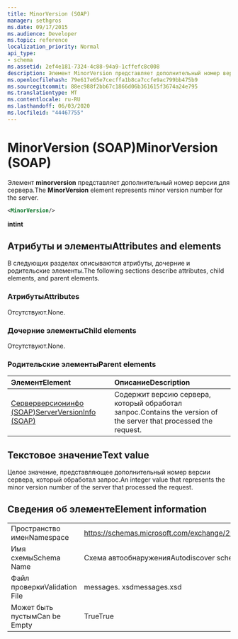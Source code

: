 ```yaml
---
title: MinorVersion (SOAP)
manager: sethgros
ms.date: 09/17/2015
ms.audience: Developer
ms.topic: reference
localization_priority: Normal
api_type:
- schema
ms.assetid: 2ef4e181-7324-4c88-94a9-1cffefc8c008
description: Элемент MinorVersion представляет дополнительный номер версии для сервера.
ms.openlocfilehash: 79e617e65e7cecffa1b8ca7ccfe9ac799bb475b9
ms.sourcegitcommit: 88ec988f2bb67c1866d06b361615f3674a24e795
ms.translationtype: MT
ms.contentlocale: ru-RU
ms.lasthandoff: 06/03/2020
ms.locfileid: "44467755"
---
```

# <a name="minorversion-soap"></a><span data-ttu-id="a0798-103">MinorVersion (SOAP)</span><span class="sxs-lookup"><span data-stu-id="a0798-103">MinorVersion (SOAP)</span></span>

<span data-ttu-id="a0798-104">Элемент **minorversion** представляет дополнительный номер версии для сервера.</span><span class="sxs-lookup"><span data-stu-id="a0798-104">The **MinorVersion** element represents minor version number for the server.</span></span> 
  
```XML
<MinorVersion/>
```

 <span data-ttu-id="a0798-105">**int**</span><span class="sxs-lookup"><span data-stu-id="a0798-105">**int**</span></span>
## <a name="attributes-and-elements"></a><span data-ttu-id="a0798-106">Атрибуты и элементы</span><span class="sxs-lookup"><span data-stu-id="a0798-106">Attributes and elements</span></span>

<span data-ttu-id="a0798-107">В следующих разделах описываются атрибуты, дочерние и родительские элементы.</span><span class="sxs-lookup"><span data-stu-id="a0798-107">The following sections describe attributes, child elements, and parent elements.</span></span>
  
### <a name="attributes"></a><span data-ttu-id="a0798-108">Атрибуты</span><span class="sxs-lookup"><span data-stu-id="a0798-108">Attributes</span></span>

<span data-ttu-id="a0798-109">Отсутствуют.</span><span class="sxs-lookup"><span data-stu-id="a0798-109">None.</span></span>
  
### <a name="child-elements"></a><span data-ttu-id="a0798-110">Дочерние элементы</span><span class="sxs-lookup"><span data-stu-id="a0798-110">Child elements</span></span>

<span data-ttu-id="a0798-111">Отсутствуют.</span><span class="sxs-lookup"><span data-stu-id="a0798-111">None.</span></span>
  
### <a name="parent-elements"></a><span data-ttu-id="a0798-112">Родительские элементы</span><span class="sxs-lookup"><span data-stu-id="a0798-112">Parent elements</span></span>

|<span data-ttu-id="a0798-113">**Элемент**</span><span class="sxs-lookup"><span data-stu-id="a0798-113">**Element**</span></span>|<span data-ttu-id="a0798-114">**Описание**</span><span class="sxs-lookup"><span data-stu-id="a0798-114">**Description**</span></span>|
|:-----|:-----|
|[<span data-ttu-id="a0798-115">Серверверсионинфо (SOAP)</span><span class="sxs-lookup"><span data-stu-id="a0798-115">ServerVersionInfo (SOAP)</span></span>](serverversioninfo-soap.md) <br/> |<span data-ttu-id="a0798-116">Содержит версию сервера, который обработал запрос.</span><span class="sxs-lookup"><span data-stu-id="a0798-116">Contains the version of the server that processed the request.</span></span>  <br/> |
   
## <a name="text-value"></a><span data-ttu-id="a0798-117">Текстовое значение</span><span class="sxs-lookup"><span data-stu-id="a0798-117">Text value</span></span>

<span data-ttu-id="a0798-118">Целое значение, представляющее дополнительный номер версии сервера, который обработал запрос.</span><span class="sxs-lookup"><span data-stu-id="a0798-118">An integer value that represents the minor version number of the server that processed the request.</span></span>
  
## <a name="element-information"></a><span data-ttu-id="a0798-119">Сведения об элементе</span><span class="sxs-lookup"><span data-stu-id="a0798-119">Element information</span></span>

|||
|:-----|:-----|
|<span data-ttu-id="a0798-120">Пространство имен</span><span class="sxs-lookup"><span data-stu-id="a0798-120">Namespace</span></span>  <br/> |https://schemas.microsoft.com/exchange/2010/Autodiscover  <br/> |
|<span data-ttu-id="a0798-121">Имя схемы</span><span class="sxs-lookup"><span data-stu-id="a0798-121">Schema Name</span></span>  <br/> |<span data-ttu-id="a0798-122">Схема автообнаружения</span><span class="sxs-lookup"><span data-stu-id="a0798-122">Autodiscover schema</span></span>  <br/> |
|<span data-ttu-id="a0798-123">Файл проверки</span><span class="sxs-lookup"><span data-stu-id="a0798-123">Validation File</span></span>  <br/> |<span data-ttu-id="a0798-124">messages. xsd</span><span class="sxs-lookup"><span data-stu-id="a0798-124">messages.xsd</span></span>  <br/> |
|<span data-ttu-id="a0798-125">Может быть пустым</span><span class="sxs-lookup"><span data-stu-id="a0798-125">Can be Empty</span></span>  <br/> |<span data-ttu-id="a0798-126">True</span><span class="sxs-lookup"><span data-stu-id="a0798-126">True</span></span>  <br/> |
   

